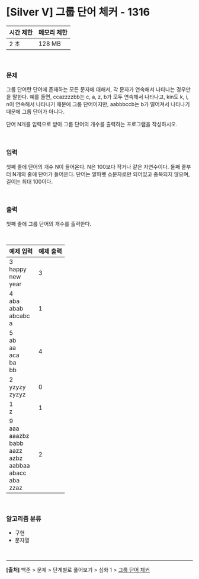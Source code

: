 # [Silver Ⅴ] 그룹 단어 체커 - 1316

|시간 제한|메모리 제한|
|---|---|
|2 초|128 MB|

<br>

### 문제
그룹 단어란 단어에 존재하는 모든 문자에 대해서, 각 문자가 연속해서 나타나는 경우만을 말한다. 예를 들면, ccazzzzbb는 c, a, z, b가 모두 연속해서 나타나고, kin도 k, i, n이 연속해서 나타나기 때문에 그룹 단어이지만, aabbbccb는 b가 떨어져서 나타나기 때문에 그룹 단어가 아니다.

단어 N개를 입력으로 받아 그룹 단어의 개수를 출력하는 프로그램을 작성하시오.

<br>

### 입력
첫째 줄에 단어의 개수 N이 들어온다. N은 100보다 작거나 같은 자연수이다. 둘째 줄부터 N개의 줄에 단어가 들어온다. 단어는 알파벳 소문자로만 되어있고 중복되지 않으며, 길이는 최대 100이다.

<br>

### 출력
첫째 줄에 그룹 단어의 개수를 출력한다.

<br>

|예제 입력|예제 출력|
|---|---|
|3<br>happy<br>new<br>year|3|
|4<br>aba<br>abab<br>abcabc<br>a|1|
|5<br>ab<br>aa<br>aca<br>ba<br>bb|4|
|2<br>yzyzy<br>zyzyz|0|
|1<br>z|1|
|9<br>aaa<br>aaazbz<br>babb<br>aazz<br>azbz<br>aabbaa<br>abacc<br>aba<br>zzaz|2|

<br>

### 알고리즘 분류
* 구현
* 문자열

<br>

---
**[출처]** 백준 > 문제 > 단계별로 풀어보기 > 심화 1 > [그룹 단어 체커](https://www.acmicpc.net/problem/1316)
